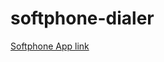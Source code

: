 # softphone-dialer
[Softphone App link](https://play.google.com/store/apps/details?id=co.uk.voicehost.softphone.android&hl=en-US)
